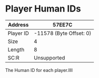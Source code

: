
#  Player Human IDs
Address   | 57EE7C
----------|-------------
Player ID | -11578 (Byte Offset: 0)
Size 	  | 4
Length 	  | 8
SC:R      | Unsupported

The Human ID for each player.llll

